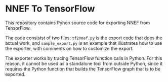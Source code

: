 NNEF To TensorFlow
==========================

This repository contains Pyhon source code for exporting NNEF from TensorFlow.

The code consistst of two files: `tf2nnef.py` is the export code that does the actual work, and `sample_export.py` is an example that illustrates how to use the exporter, with comments on how to customize the export.

The exporter works by tracing TensorFlow function calls in Python. For this reason, it cannot be used as a standalone tool from outside Python, since it requires the Python function that builds the TensorFlow graph that is to be exported.
